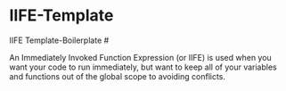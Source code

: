 # IIFE-Template
IIFE Template-Boilerplate #

An Immediately Invoked Function Expression (or IIFE) is used when you want your code to run immediately, but want to keep all of your variables and functions out of the global scope to avoiding conflicts.

